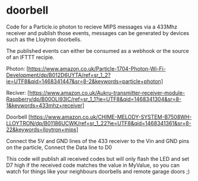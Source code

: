 # doorbell

Code for a Particle.io photon to recieve MIPS messages via a 433Mhz receiver and publish those events, messages can be generated by devices such as the Lloytron doorbells.

The published events can either be consumed as a webhook or the source of an IFTTT recipie.

Photon:
[https://www.amazon.co.uk/Particle-1704-Photon-Wi-Fi-Development/dp/B012D6UYTA/ref=sr_1_2?ie=UTF8&qid=1468341447&sr=8-2&keywords=particle+photon]

Reciver:
[https://www.amazon.co.uk/Aukru-transmitter-receiver-module-Raspberry/dp/B00OLI93IC/ref=sr_1_1?ie=UTF8&qid=1468341304&sr=8-1&keywords=433mhz+receiver]

Doorbell
[https://www.amazon.co.uk/CHIME-MELODY-SYSTEM-B7508WH-LLOYTRON/dp/B01186UCWK/ref=sr_1_22?ie=UTF8&qid=1468341361&sr=8-22&keywords=lloytron+mips]

Connect the 5V and GND lines of the 433 receiver to the Vin and GND pins on the particle, Connect the Data line to D0 

This code will publish all received codes but will only flash the LED and set D7 high if the received code matches the value in MyValue, so you can watch for things like your neighbours doorbells and remote garage doors ;)
